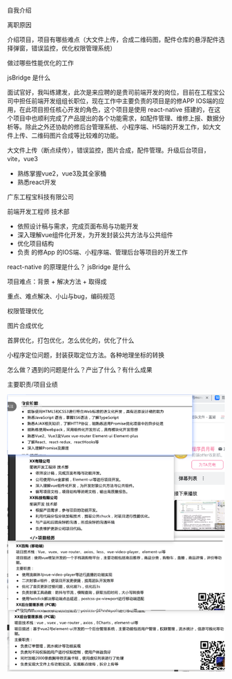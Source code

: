 自我介绍

离职原因

介绍项目，项目有哪些难点（大文件上传，合成二维码图，配件仓库的悬浮配件选择弹窗，错误监控，优化权限管理系统）

做过哪些性能优化的工作

jsBridge 是什么

面试官好，我叫练建发，此次是来应聘的是贵司前端开发的岗位，目前在工程宝公司中担任前端开发组组长职位，现在工作中主要负责的项目是的修APP IOS端的应用，在此项目担任核心开发的角色，这个项目是使用 react-native 搭建的，在这个项目中也顺利完成了产品提出的各个功能需求，如配件管理、维修上报、数据分析等。除此之外还协助的修后台管理系统、小程序端、H5端的开发工作，如大文件上传、二维码图片合成等比较难的功能。

大文件上传（断点续传），错误监控，图片合成，配件管理。升级后台项目，vite，vue3

+ 熟练掌握vue2，vue3及其全家桶
+ 熟悉react开发

广东工程宝科技有限公司

前端开发工程师	技术部

+ 依照设计稿与需求，完成页面布局与功能开发
+ 深入理解vue组件化开发，为开发封装公共方法与公共组件
+ 优化项目结构
+ 负责 的修App 的IOS端、小程序端、管理后台等项目的开发工作

react-native 的原理是什么？ jsBridge 是什么

项目难点：背景 + 解决方法 + 取得成

重点、难点解决、小山与bug，编码规范

权限管理优化

图片合成优化

首屏优化，打包优化，怎么优化的，优化了什么

小程序定位问题，封装获取定位方法。各种地理坐标的转换

怎么做？遇到的问题是什么？产出了什么？有什么成果

主要职责/项目业绩



![image-20230322202706930](简历/image-20230322202706930.png)



